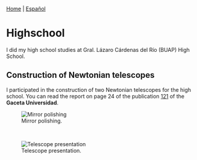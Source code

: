 [Home](index.md) \| [Español](highesp.md)

# Highschool

I did my high school studies at Gral. Lázaro Cárdenas del Río (BUAP) High School.

## Construction of Newtonian telescopes

I participated in the construction of two Newtonian telescopes for the high school. You can read the report on page 24 of the publication [121](https://drive.google.com/file/d/137YUu6OoFpTaPjRC8w3C3zJ-OaPflRE3/view?usp=sharing) of the **Gaceta Universidad**.

<figure>
  <img
  src="https://imgur.com/50uMy9V.jpg"
  alt="Mirror polishing">
  <figcaption>Mirror polishing.
  </figcaption>
</figure>
<br>

<figure>
  <img
  src="https://imgur.com/iPsTwLU.jpg"
  alt="Telescope presentation">
  <figcaption>Telescope presentation.
  </figcaption>
</figure>
<br>
